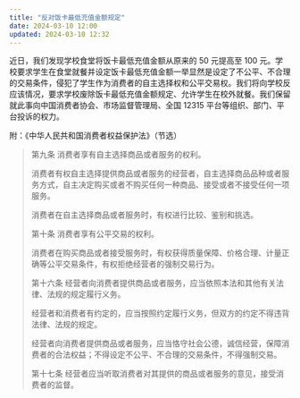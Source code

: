 ```yaml
---
title: "反对饭卡最低充值金额规定"
date: 2024-03-10 12:00
updated: 2024-03-10 12:32
---
```


近日，我们发现学校食堂将饭卡最低充值金额从原来的 50 元提高至 100 元。学校要求学生在食堂就餐并设定饭卡最低充值金额一举显然是设定了不公平、不合理的交易条件，侵犯了学生作为消费者的自主选择权和公平交易权。我们将向学校反应该情况，要求学校废除饭卡最低充值金额规定、允许学生在校外就餐。我们保留就此事向中国消费者协会、市场监督管理局、全国 12315 平台等组织、部门、平台投诉的权力。

附：《中华人民共和国消费者权益保护法》（节选）

<!-- more -->

> 第九条 消费者享有自主选择商品或者服务的权利。
>
> 消费者有权自主选择提供商品或者服务的经营者，自主选择商品品种或者服务方式，自主决定购买或者不购买任何一种商品、接受或者不接受任何一项服务。
>
> 消费者在自主选择商品或者服务时，有权进行比较、鉴别和挑选。
>
> 第十条 消费者享有公平交易的权利。
>
> 消费者在购买商品或者接受服务时，有权获得质量保障、价格合理、计量正确等公平交易条件，有权拒绝经营者的强制交易行为。
>
> 第十六条 经营者向消费者提供商品或者服务，应当依照本法和其他有关法律、法规的规定履行义务。
>
> 经营者和消费者有约定的，应当按照约定履行义务，但双方的约定不得违背法律、法规的规定。
>
> 经营者向消费者提供商品或者服务，应当恪守社会公德，诚信经营，保障消费者的合法权益；不得设定不公平、不合理的交易条件，不得强制交易。
>
> 第十七条 经营者应当听取消费者对其提供的商品或者服务的意见，接受消费者的监督。